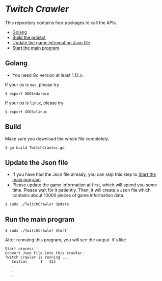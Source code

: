 # *_Twitch Crawler_*

This repository contains four packages to call the APIs.

* [Golang](#golang)
* [Build the project](#build)
* [Update the game infromation Json file](#update-the-json-file)
* [Start the main program](#run-the-main-program)

## Golang

* You need Go version at least 1.12.x.

If your os is `mac`, please try
```
$ export GOOS=darwin
```
If your os is `linux`, please try
```
$ export GOOS=linux
```

## Build

Make sure you download the whole file completely.

    $ go build TwitchCrawler.go

## Update the Json file

* If you have had the Json file already, you can skip this step to [Start the main program](#run-the-main-program)
* Please update the game information at first, which will spend you some time.
Please wait for it patiently. Then, it will create a Json file which contains about 10000
pieces of game information data.
```
$ sudo ./TwitchCrawler Update
```

## Run the main program

    $ sudo ./TwitchCrawler Start

After runnuing this program, you will see the output.
It's like
```
Start process !
Convert Json file into this crawler.
Twitch Crawler is running ...
   Initial      1   422
   .
   .
   .
```
